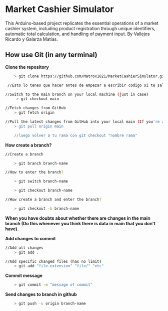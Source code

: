 # Market Cashier Simulator

This Arduino-based project replicates the essential operations of a market cashier system, including product registration through unique identifiers, automatic total calculation, and handling of payment input. By Vallejos Ricardo y Galarza Matías.

## How use Git (in any terminal)

**Clone the repository**

```bash
    > git clone https://github.com/Matrox1821/MarketCashierSimulator.git
```

```bash
 //Esto lo tenes que hacer antes de empezar a escribir codigo si te sale error es porque no hiciste un commit, ve a la parte de gir add y git commit

//Switch to the main branch on your local machine (just in case)
     > git checkout main

//Fetch changes from GitHub
    > git fetch origin

//Pull the latest changes from GitHub into your local main (If you're already on main, just do this no need to do the previous steps).
    > git pull origin main

    //luego volver a tu rama con git checkout "nombre rama"
```

**How create a branch?**

```bash
//Create a branch

    > git branch branch-name

//How to enter the branch?

    > git switch branch-name

    > git checkout branch-name

//How create a branch and enter the branch?

    > git checkout -b branch-name
```

**When you have doubts about whether there are changes in the main branch (Do this whenever you think there is data in main that you don't have).**

**Add changes to commit**

```bash
//Add all changes
    > git add .

//Add specific changed files (has no limit)
    > git add "file.extension" "file/" "etc"
```

**Commit message**

```bash
    > git commit -m "message of commit"
```

**Send changes to branch in github**

```bash
    > git push -u origin branch-name
```
